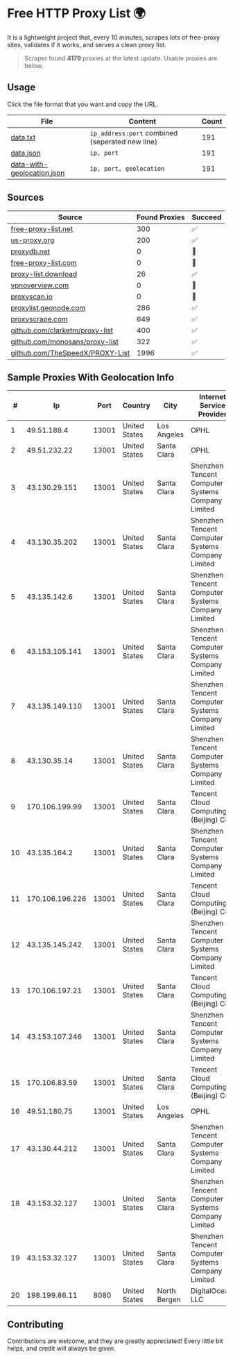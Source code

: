 
# Free HTTP Proxy List 🌍

It is a lightweight project that, every 10 minutes, scrapes lots of free-proxy sites, validates if it works, and serves a clean proxy list.


> Scraper found **4179** proxies at the latest update. Usable proxies are below.

## Usage

Click the file format that you want and copy the URL.


|File|Content|Count|
|----|-------|-----|
|[data.txt](https://raw.githubusercontent.com/themiralay/Proxy-List-World/master/data.txt)|`ip_address:port` combined (seperated new line)|191|
|[data.json](https://raw.githubusercontent.com/themiralay/Proxy-List-World/master/data.json)|`ip, port`|191|
|[data-with-geolocation.json](https://raw.githubusercontent.com/themiralay/Proxy-List-World/master/data-with-geolocation.json)|`ip, port, geolocation`|191|

## Sources

|Source|Found Proxies|Succeed|
|------|-------------|-------|
|[free-proxy-list.net](https://free-proxy-list.net)|300|✅|
|[us-proxy.org](https://www.us-proxy.org)|200|✅|
|[proxydb.net](http://proxydb.net)|0|🚫|
|[free-proxy-list.com](https://free-proxy-list.com/?page=&port=&type%5B%5D=http&type%5B%5D=https&up_time=0&search=Search)|0|🚫|
|[proxy-list.download](https://www.proxy-list.download/HTTP)|26|✅|
|[vpnoverview.com](https://vpnoverview.com/privacy/anonymous-browsing/free-proxy-servers)|0|🚫|
|[proxyscan.io](https://www.proxyscan.io)|0|🚫|
|[proxylist.geonode.com](https://proxylist.geonode.com/api/proxy-list?limit=300&page=1&sort_by=lastChecked&sort_type=desc&protocols=http,https)|286|✅|
|[proxyscrape.com](https://api.proxyscrape.com/v2/?request=displayproxies&protocol=http&timeout=10000&country=all&ssl=all&anonymity=all)|649|✅|
|[github.com/clarketm/proxy-list](https://raw.githubusercontent.com/clarketm/proxy-list/master/proxy-list-raw.txt)|400|✅|
|[github.com/monosans/proxy-list](https://raw.githubusercontent.com/monosans/proxy-list/main/proxies/http.txt)|322|✅|
|[github.com/TheSpeedX/PROXY-List](https://raw.githubusercontent.com/TheSpeedX/PROXY-List/master/http.txt)|1996|✅|


## Sample Proxies With Geolocation Info

|#|Ip|Port|Country|City|Internet Service Provider|
|-|--|----|-------|----|-------------------------|
|1|49.51.188.4|13001|United States|Los Angeles|OPHL|
|2|49.51.232.22|13001|United States|Santa Clara|OPHL|
|3|43.130.29.151|13001|United States|Santa Clara|Shenzhen Tencent Computer Systems Company Limited|
|4|43.130.35.202|13001|United States|Santa Clara|Shenzhen Tencent Computer Systems Company Limited|
|5|43.135.142.6|13001|United States|Santa Clara|Shenzhen Tencent Computer Systems Company Limited|
|6|43.153.105.141|13001|United States|Santa Clara|Shenzhen Tencent Computer Systems Company Limited|
|7|43.135.149.110|13001|United States|Santa Clara|Shenzhen Tencent Computer Systems Company Limited|
|8|43.130.35.14|13001|United States|Santa Clara|Shenzhen Tencent Computer Systems Company Limited|
|9|170.106.199.99|13001|United States|Santa Clara|Tencent Cloud Computing (Beijing) Co|
|10|43.135.164.2|13001|United States|Santa Clara|Shenzhen Tencent Computer Systems Company Limited|
|11|170.106.196.226|13001|United States|Santa Clara|Tencent Cloud Computing (Beijing) Co|
|12|43.135.145.242|13001|United States|Santa Clara|Shenzhen Tencent Computer Systems Company Limited|
|13|170.106.197.21|13001|United States|Santa Clara|Tencent Cloud Computing (Beijing) Co|
|14|43.153.107.246|13001|United States|Santa Clara|Shenzhen Tencent Computer Systems Company Limited|
|15|170.106.83.59|13001|United States|Santa Clara|Tencent Cloud Computing (Beijing) Co|
|16|49.51.180.75|13001|United States|Los Angeles|OPHL|
|17|43.130.44.212|13001|United States|Santa Clara|Shenzhen Tencent Computer Systems Company Limited|
|18|43.153.32.127|13001|United States|Santa Clara|Shenzhen Tencent Computer Systems Company Limited|
|19|43.153.32.127|13001|United States|Santa Clara|Shenzhen Tencent Computer Systems Company Limited|
|20|198.199.86.11|8080|United States|North Bergen|DigitalOcean, LLC|



## Contributing

Contributions are welcome, and they are greatly appreciated! Every
little bit helps, and credit will always be given.

